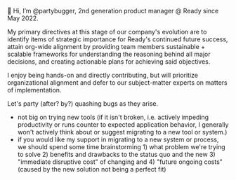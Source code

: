 👋 Hi, I’m @partybugger, 2nd generation product manager @ Ready since May 2022.

My primary directives at this stage of our company's evolution are to identify items of strategic importance for Ready's continued future success, attain org-wide alignment by providing team members sustainable + scalable frameworks for understanding the reasoning behind all major decisions, and creating actionable plans for achieving said objectives.


I enjoy being hands-on and directly contributing, but will prioritize organizational alignment and defer to our subject-matter experts on matters of implementation.


Let's party (after? by?) quashing bugs as they arise.

- not big on trying new tools (if it isn't broken, i.e. actively impeding productivity or runs counter to expected application behavior, I generally won't actively think about or suggest migrating to a new tool or system.)
- if you would like my support in migrating to a new system or process, we should spend some time brainstorming 1) what problem we're trying to solve 2) benefits and drawbacks to the status quo and the new 3) "immediate disruptive cost" of changing and 4) "future ongoing costs" (caused by the new solution not being a perfect fit)

<!---
partybugger/partybugger is a ✨ special ✨ repository because its `README.md` (this file) appears on your GitHub profile.
You can click the Preview link to take a look at your changes.
--->
